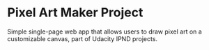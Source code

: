 # Pixel Art Maker Project

Simple single-page web app that allows users to draw pixel art on
a customizable canvas, part of Udacity IPND projects.
